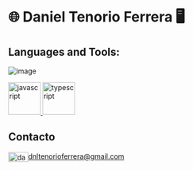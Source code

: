 # :globe_with_meridians: Daniel Tenorio Ferrera :desktop_computer:

## Languages and Tools:
![image]()

<p align="left"> <a href="https://developer.mozilla.org/en-US/docs/Web/JavaScript" target="_blank"> <img src="https://devicons.github.io/devicon/devicon.git/icons/javascript/javascript-original.svg" alt="javascript" width="65" height="65"/> <a href="https://www.typescriptlang.org/" target="_blank"> <img src="https://devicons.github.io/devicon/devicon.git/icons/typescript/typescript-original.svg" alt="typescript" width="65" height="65"/> </a>
</p>

## Contacto
<a href="   dnltenorioferrera@gmail.com" target="blank"><img align="center" src="https://cdn-icons-png.flaticon.com/512/281/281769.png" alt="daniel tenorio ferrera" height="20" width="40" />dnltenorioferrera@gmail.com</a>
